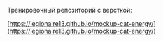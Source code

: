 Тренировочный репозиторий с версткой:

[https://legionaire13.github.io/mockup-cat-energy/](https://legionaire13.github.io/mockup-cat-energy/)